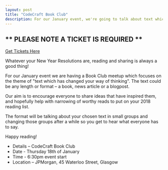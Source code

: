 ```yaml
---
layout: post
title: "CodeCraft Book Club"
description: For our January event, we're going to talk about text which changed your way of thinking. 6:30pm, Thursday 18th of January, at JPMorgan's Offices.
---
```

## ** PLEASE NOTE A TICKET IS REQUIRED **

[Get Tickets Here](https://www.eventbrite.co.uk/e/codecraft-book-club-tickets-41007602844)


Whatever your New Year Resolutions are, reading and sharing is always a good thing!

For our January event we are having a Book Club meetup which focuses on the theme of "text which has changed your way of thinking". The text could be any length or format  – a book, news article or a blogpost.  

Our aim is to encourage everyone to share ideas that have inspired them, and hopefully help with narrowing of worthy reads to put on your 2018 reading list.

The format will be talking about your chosen text in small groups and changing those groups after a while so you get to hear what everyone has to say.

Happy reading!

* Details – CodeCraft Book Club
* Date - Thursday 18th of January
* Time - 6:30pm event start
* Location – JPMorgan, 45 Waterloo Street, Glasgow
